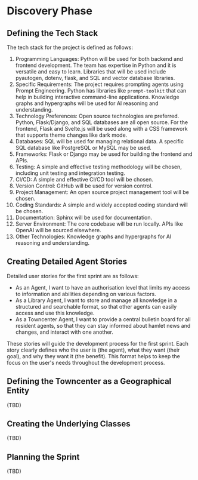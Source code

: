 # Discovery Phase

## Defining the Tech Stack
The tech stack for the project is defined as follows:

1. Programming Languages: Python will be used for both backend and frontend development. The team has expertise in Python and it is versatile and easy to learn. Libraries that will be used include pyautogen, dotenv, flask, and SQL and vector database libraries.
2. Specific Requirements: The project requires prompting agents using Prompt Engineering. Python has libraries like `prompt-toolkit` that can help in building interactive command-line applications. Knowledge graphs and hypergraphs will be used for AI reasoning and understanding.
3. Technology Preferences: Open source technologies are preferred. Python, Flask/Django, and SQL databases are all open source. For the frontend, Flask and Svelte.js will be used along with a CSS framework that supports theme changes like dark mode.
4. Databases: SQL will be used for managing relational data. A specific SQL database like PostgreSQL or MySQL may be used.
5. Frameworks: Flask or Django may be used for building the frontend and APIs.
6. Testing: A simple and effective testing methodology will be chosen, including unit testing and integration testing.
7. CI/CD: A simple and effective CI/CD tool will be chosen.
8. Version Control: GitHub will be used for version control.
9. Project Management: An open source project management tool will be chosen.
10. Coding Standards: A simple and widely accepted coding standard will be chosen.
11. Documentation: Sphinx will be used for documentation.
12. Server Environment: The core codebase will be run locally. APIs like OpenAI will be sourced elsewhere.
13. Other Technologies: Knowledge graphs and hypergraphs for AI reasoning and understanding.

## Creating Detailed Agent Stories
Detailed user stories for the first sprint are as follows:

- As an Agent, I want to have an authorisation level that limits my access to information and abilities depending on various factors.
- As a Library Agent, I want to store and manage all knowledge in a structured and searchable format, so that other agents can easily access and use this knowledge.
- As a Towncenter Agent, I want to provide a central bulletin board for all resident agents, so that they can stay informed about hamlet news and changes, and interact with one another.

These stories will guide the development process for the first sprint. Each story clearly defines who the user is (the agent), what they want (their goal), and why they want it (the benefit). This format helps to keep the focus on the user's needs throughout the development process.

## Defining the Towncenter as a Geographical Entity
(TBD)

## Creating the Underlying Classes
(TBD)

## Planning the Sprint
(TBD)
